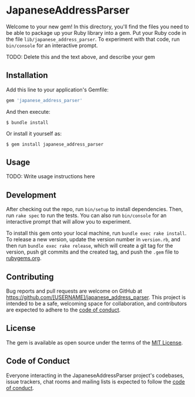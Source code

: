 # JapaneseAddressParser

Welcome to your new gem! In this directory, you'll find the files you need to be able to package up your Ruby library into a gem. Put your Ruby code in the file `lib/japanese_address_parser`. To experiment with that code, run `bin/console` for an interactive prompt.

TODO: Delete this and the text above, and describe your gem

## Installation

Add this line to your application's Gemfile:

```ruby
gem 'japanese_address_parser'
```

And then execute:

    $ bundle install

Or install it yourself as:

    $ gem install japanese_address_parser

## Usage

TODO: Write usage instructions here

## Development

After checking out the repo, run `bin/setup` to install dependencies. Then, run `rake spec` to run the tests. You can also run `bin/console` for an interactive prompt that will allow you to experiment.

To install this gem onto your local machine, run `bundle exec rake install`. To release a new version, update the version number in `version.rb`, and then run `bundle exec rake release`, which will create a git tag for the version, push git commits and the created tag, and push the `.gem` file to [rubygems.org](https://rubygems.org).

## Contributing

Bug reports and pull requests are welcome on GitHub at https://github.com/[USERNAME]/japanese_address_parser. This project is intended to be a safe, welcoming space for collaboration, and contributors are expected to adhere to the [code of conduct](https://github.com/[USERNAME]/japanese_address_parser/blob/main/CODE_OF_CONDUCT.md).

## License

The gem is available as open source under the terms of the [MIT License](https://opensource.org/licenses/MIT).

## Code of Conduct

Everyone interacting in the JapaneseAddressParser project's codebases, issue trackers, chat rooms and mailing lists is expected to follow the [code of conduct](https://github.com/[USERNAME]/japanese_address_parser/blob/main/CODE_OF_CONDUCT.md).
